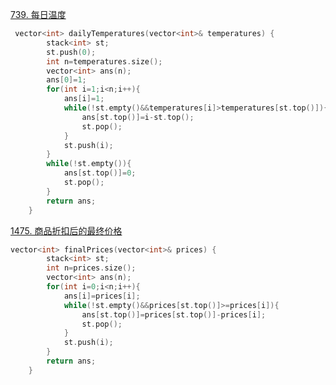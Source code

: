[739. 每日温度](https://leetcode.cn/problems/daily-temperatures/)

```c++
 vector<int> dailyTemperatures(vector<int>& temperatures) {
        stack<int> st;
        st.push(0);
        int n=temperatures.size();
        vector<int> ans(n);
        ans[0]=1;
        for(int i=1;i<n;i++){
            ans[i]=1;
            while(!st.empty()&&temperatures[i]>temperatures[st.top()]){
                ans[st.top()]=i-st.top();
                st.pop();
            }
            st.push(i);
        }
        while(!st.empty()){
            ans[st.top()]=0;
            st.pop();
        }
        return ans;
    }
```

[1475. 商品折扣后的最终价格](https://leetcode.cn/problems/final-prices-with-a-special-discount-in-a-shop/)

```c++
vector<int> finalPrices(vector<int>& prices) {
        stack<int> st;
        int n=prices.size();
        vector<int> ans(n);
        for(int i=0;i<n;i++){
            ans[i]=prices[i];
            while(!st.empty()&&prices[st.top()]>=prices[i]){
                ans[st.top()]=prices[st.top()]-prices[i];
                st.pop();
            }
            st.push(i);
        }
        return ans;
    }
 
```


